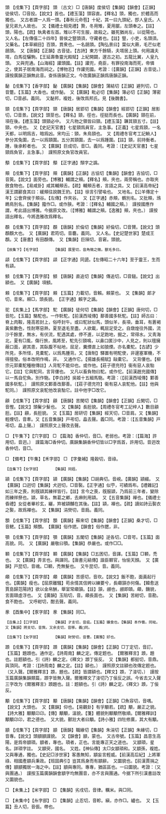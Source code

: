 <!-- { "loadSidebar": true } -->
頭	【戌集下】【頁字部】	頭	〔古文〕□【唐韻】度侯切【集韻】【韻會】【正韻】徒侯切，□音投。【說文】首也。【禮玉藻】頭容直。【釋名】頭，獨也，於體高而獨也。　又古者謂一人爲一頭。【春秋元命苞】十紀，其一曰九頭紀，卽人皇氏。人皇兄弟九人故也。　又【儀禮士相見禮】贄，冬用雉，夏用腒，左頭奉之。【註】頭，陽也。【疏】執禽者左首。雉以不可生服，故殺之。雖死猶尚左，以從陽也。　又人名。【左傳僖二十四年】晉侯之豎頭須，守藏者也。【註】豎，小吏，名頭須。　又藥名。【本草綱目】百頭，貫衆也。一名鴟頭。【陶弘景曰】葉似大蕨，毛芒似老鴟頭。　又【唐韻】【正韻】古音徒。【古詩】東方千餘騎，夫壻居上頭。何用識夫壻，白馬從驪駒。【王延壽魯靈光殿賦】上紀開闢，邃古之初。五龍比翼，人皇九頭。　又與兜通。【山海經】讙頭國。【註】讙兜，堯臣，有罪投南海而死，帝憐之，使其子居南海而祠之。【博物志】作讙兜國。考證：〔【廣韻】【正韻】古音徒。〕　謹按廣韻正韻無此音。查係唐韻正文。今改廣韻正韻爲唐韻正韻。 

馝	【戌集下】【香字部】	馝	【廣韻】【集韻】【韻會】蒲結切【正韻】避列切，□音蹩。【玉篇】大香也。或作飶。　又【廣韻】毗必切【集韻】簿必切【正韻】薄密切，□音邲。義同。　又馝邦，複姓，後攺爲邦氏。見【後魏書】。

頸	【戌集下】【頁字部】	頸	【唐韻】居郢切【集韻】【韻會】經郢切【正韻】居影切，□音景。【說文】頭莖也。【釋名】頸，徑也，徑挺而長也。【廣韻】頸在前，項在後。【禮玉藻】頭頸必中。　又凡物之領皆曰頸。【禮玉藻】韠其頸五寸。【註】頸，中央也。　又【史記天官書】七星頸爲員官，主急事。【正義】七星爲頸，一名天都，以明爲吉，暗爲凶。宋均云：頸，朱鳥頸也。　又【周禮冬官考工記輈人】參分其兔圍，去一以爲頸圍。五分其頸圍，去一以爲踵圍。【註】頸，前持衡者。踵，後承軫者也。　又【廣韻】巨成切，音□。義同。考證：〔【史記天官書】七星頸爲負官，主急事。〕　謹照原文負官改員官。 

頺	【戌集下】【頁字部】	頺	【正字通】頹字之譌。

頰	【戌集下】【頁字部】	頰	【廣韻】【正韻】古協切【集韻】【韻會】吉協切，□音筴。【說文】面旁也。【博雅】輔謂之頰。【釋名】頰，夾也，兩旁稱也。亦取夾斂食物也。【易咸卦】咸其輔頰舌。【疏】輔頰舌者，言語之具。又【前漢高帝紀】漢王謂酈食其曰：緩頰往說魏王豹。【註】徐言引譬喩也。　又地名。【公羊傳定十年】公會齊侯于頰谷。【左傳】作夾谷。　又【正字通】赤頰，鶴別名。又批頰，鴔鵖鳥別名。【集韻】籀作□。或作脥。考證：〔【釋名】輔國之頰。〕　謹按國應作謂，考此語出博雅。今据原文改。〔【博雅】輔謂之頰。【逸雅】頰，夾也。〕 謹按語出釋名，今將逸雅改爲釋名。 

頵	【戌集下】【頁字部】	頵	【唐韻】於倫切【集韻】紆倫切，□音贇。【說文】頭頵頵大也。　又【廣韻】君筠切。音麏。義同。　又人名。【史記楚世家】楚成王頵。又【唐書】有田頵傳。　又【集韻】巨隕切，音窘。頭貌。

	【辰集下】【毛字部】		【集韻】展里切，音角徵之徵。獸毛多曰。

頿	【戌集下】【頁字部】	頿	【正字通】同頾。【左傳昭二十六年】至于靈王，生而有頿。

顀	【戌集下】【頁字部】	顀	【唐韻】直追切【集韻】傳追切，□音鎚。【說文】出額也。　又【廣韻】項顀。

顂	【戌集下】【頁字部】	顂	【玉篇】力載切，音賴。顂蒙也。　又【集韻】郞才切，音來。顂□，頭長貌。　【正字通】賴字之譌。

驼	【亥集上】【馬字部】	駝	【廣韻】徒何切【集韻】【韻會】【正韻】唐何切，□音陀。【玉篇】駱駝也。一作馲駝。【前漢西域傳】鄯善國多馲駝。【註】師古曰：脊上肉鞍，隆高若封上，俗呼封牛。或曰駝狀似馬，頭似羊，長項，垂耳，有蒼褐黃紫數色，性耐寒惡熱，夏至退毛至盡。人欲載，輒屈足受之。自燉煌往外國，流沙千餘里，無水，有伏流，駝遇其處，停不進，以足跑地，掘之，常得水。又靑海北，夏有□風，傷行旅，風將至，駝先引頸鳴，以鼻口匿沙中，人見之，則以氊擁蔽口面，避其患，其臥腹不帖地，屈足，糞煙直上如狼煙。亦名橐駝。【古諺】少所見，多所怪，見橐駝，以爲馬腫背。又【唐制】驛置有明駝使，非邊塞軍機，不得擅發。俗本改明作鳴，非。　又通作它。【揚雄長楊賦】敺橐它。　又背僂也。【柳宗元郭橐駝種樹傳註】人背駝不能仰也。或作他。【莊子德充符】衞有惡人哀駘它。【註】它與駝同，言背僂也。　又凡以畜負物曰駝。或作佗。【前漢趙充國傳】以一馬自佗負。別作駞。【李白詩】吳姬十五細馬駞。考證：〔【前漢西域傳】鄴善國多馲駝。〕　謹照原文鄴善改鄯善。〔【莊子德充符】衞有惡人哀駝他。【註】他與駝同。〕　謹照原文哀駝他改哀駘它。註中他字□改它。 

顅	【戌集下】【頁字部】	顅	【唐韻】苦閑切【集韻】【韻會】【正韻】丘閑切，□音慳。【說文】頭鬢少髮也。　又【集韻】長脰貌。【周禮冬官考工記梓人】數目顅脰。【註】顅，長脰貌。　又【玉篇】居研切【集韻】經天切，□音肩。又【集韻】輕煙切，音牽。又【五音集韻】戸弔切，皛去聲。義□同。考證：〔【五音集韻】戸弔切，皛上聲。〕　謹照原文上聲改去聲。 

□	【午集下】【穴字部】	□	【篇海】香仲切，音□。老弱也。考證：〔【篇海】許用切，音迥。〕　謹篇海□香仲切。廣韻集韻香仲切皆以□字爲首，許用切。音迥改香仲切，音□。 

□	【備考】【午集】【禾字部】	□	【字彙補】隆穀切，音祿。

	【丑集下】【女字部】		【集韻】同姪。

顈	【戌集下】【頁字部】	顈	【廣韻】【集韻】□胡典切。音峴。【廣韻】顈綴。　又【廣韻】口迥切【集韻】犬迥切，□音褧。【正字通】似苧，可績爲布。【禮雜記】如三年之喪，則旣顈其練祥皆行。【註】言今之喪，旣服顈，乃爲前三年者，變除而練祥祭也。顈，草名，無葛之鄕，去麻則用顈。　又【五音集韻】襌也。【儀禮士昏禮】女從者畢袗玄，纚，筓被顈黼在其後。【註】顈，襌也。【疏】讀如詩云褧衣之褧，故爲襌也。　又【集韻】涓熒切，音扃。義同。

顋	【戌集下】【頁字部】	顋	【廣韻】蘇來切【集韻】【韻會】【正韻】桑才切，□音鰓。【玉篇】頰顋。　【廣韻】俗作揌。【韻會】俗作腮，非。

顎	【戌集下】【頁字部】	顎	【廣韻】五閣切【集韻】逆各切，□音咢。【玉篇】面高貌。同。　又【廣韻】嚴敬曰顎。【集韻】恭嚴也。或作□□。

顐	【戌集下】【頁字部】	顐	【廣韻】【集韻】□五困切，音諢。【玉篇】□顐，禿也。　又【廣韻】弄言也。與諢同。【唐書元結傳】諧臣顐官，怡愉天顏。　又【廣韻】戸昆切，音魂。□顐，禿無髮也。　又牛昆切，音。義同。

顑	【戌集下】【頁字部】	顑	【廣韻】苦感切，音坎。【說文】飯不飽，面黃起行也。【廣韻】瘦也。【屈原離騷】苟余情其信姱以練要兮，長顑頷亦何傷。【韓愈送賈島歸范陽詩】欲以金帛酬，舉室常顑頷。【註】頷，顄也，顄即頤。顑，饑貌，言面頤虛浮也。　又【廣韻】玉陷切，音。顑長面也。　又【集韻】苦紺切，音勘。食不飽也。　又呼紺切，酣去聲。義同。

豙	【酉集中】【豕字部】	豙	【集韻】同□。

	【丑集上】【口字部】		【集韻】才支切，音疵。【玉篇】嫌食也。【集韻】本作飺。同呲。　又【集韻】將支切，音貲。又余支切，音移。義□同。

	【丑集下】【女字部】		【集韻】財勞切，音曹。【廣雅】好也。

顁	【戌集下】【頁字部】	顁	【廣韻】【集韻】【韻會】【正韻】□丁定切，音訂。【玉篇】題顁也。通作定。【詩周南】麟之定。傳定题也。　【爾雅釋言】顁，題也。註题額也。引《詩》麟之定。《釋文》顁丁佞反。　又【集韻】都挺切，音鼎。與頂同。考證：〔【詩周南】麟之定。【註】額也。〕　謹照原文註額也改傳定题也。〔又入聲。【爾雅釋言】顁，題也。【疏】皆謂額也。【釋文】顁，了淁切，〕　謹按玉篇廣韻集韻類篇，顁字皆無入聲。爾雅釋文了淁切乃丁佞反之誤。今省去又入聲三字改为《爾雅釋言》顁題也。註：题額也。引《詩》麟之定。《釋文》顁，丁佞反。 

顒	【戌集下】【頁字部】	顒	【唐韻】【集韻】【韻會】【正韻】□魚容切，音喁。【說文】大頭也。　又【廣韻】仰也。【易觀卦】有孚顒若。【疏】顒，嚴正之貌。【詩大雅】顒顒卬卬。【傳】顒顒，溫貌。【箋】體貌則顒顒然敬順。【爾雅釋訓】顒顒卬卬，君之德也。　又大貌。獸壯大者曰顒。【詩小雅】四牡修廣，其大有顒。

顓	【戌集下】【頁字部】	顓	【唐韻】職緣切【集韻】朱湍切【正韻】朱緣切，□音專。【說文】頭顓顓謹貌。　又【韻會】顓，蒙也。　又古帝號。【玉篇】昌意生高陽，是爲帝顓頊。顓者，專也。頊者，正也。言能專正天之道也。　又顓頊，星名。詳頊字註。　又顓臾，國名。　又姓。【神仙傳】太□女顓頊和。又顓孫，複姓。　又與專通，獨也。【史記□涉世家】客愚無知，顓妄言輕威。【前漢高后紀】上將軍祿、相國產顓兵秉政。【班固典引】豈其爲身而有顓辭。　又圜貌也。【前漢賈捐之傳】顓顓獨居一海之中。【註】顓與專同。專專，猶區區也。一曰圜貌。考證：〔又與團通。〕　謹按玉篇廣韻韻會顓字均無團音，亦不言與團通。今据下所引漢書註改又圜貌也。 

□	【未集上】【米字部】	□	【集韻】劣戌切，音律。糲米。與□同。

□	【未集中】【糸字部】	□	【集韻】止忍切，音軫。縝，亦作□。纑也。　又【玉篇】丑人切，音侲。帶也。

